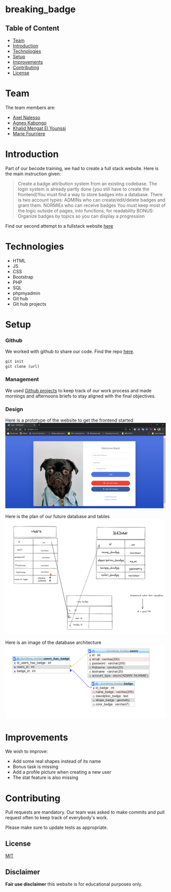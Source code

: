 # breaking_badge

## Table of Content
* [Team](#Team)
* [Introduction](#Introduction)
* [Technologies](#Technologies)
* [Setup](#setup)
* [Improvements](#Improvements)
* [Contributing](#Contruting)
* [License](#License)

# Team

The team members are:

- [Axel Nalesso](https://github.com/NalessoAxel)
- [Agnes Kabongo](https://github.com/agkabongo)
- [Khalid Mengat El Younssi](https://github.com/KhalidMengat)
- [Marie Fourriere](https://github.com/mariefourriere) 

# Introduction

Part of our becode training, we had to create a full stack website. Here is the main instruction given:

>Create a badge attribution system from an existing codebase. The login system is already partly done (you still have to create the frontend)You must find a way to store badges into a database. 
>There is two account types:
ADMINs who can create/edit/delete badges and grant them.
>NORMIEs who can receive badges
You must keep most of the logic outside of pages, into functions, for readability
>BONUS: Organize badges by topics so you can display a progression

Find our second attempt to a fullstack website [here](http://www.mariefourriere.rf.gd/)





# Technologies

* HTML
* JS
* CSS
* Bootstrap
* PHP
* SQL
* phpmyadmin
* Git hub
* Git hub projects


# Setup

### Github
We worked with github to share our code. Find the repo [here](https://github.com/NalessoAxel/breaking_badge).
```git
git init
git clone (url)
```
### Management
We used [Github projects](https://github.com/NalessoAxel/breaking_badge/projects/1) to keep track of our work process and made mornings and afternoons briefs to stay aligned with the final objectives.

### Design
Here is a prototype of the website to get the frontend started ![image](/assets/img/prototype.jpeg) 

Here is the plan of our future database and tables 
![image](/assets/img/architecturebdd2.jpeg)

Here is an image of the database architecture
![image](/assets/img/architecturebdd.jpeg)


# Improvements
We wish to improve:

* Add some real shapes instead of its name
* Bonus task is missing 
* Add a profile picture when creating a new user
* The stat feature is also missing
 
# Contributing
Pull requests are mandatory. Our team was asked to make commits and pull request often to keep track of everybody's work.

Please make sure to update tests as appropriate.

## License
[MIT](https://choosealicense.com/licenses/mit/)

## Disclaimer
<strong>Fair use disclaimer</strong> this website is for educational purposes only.

